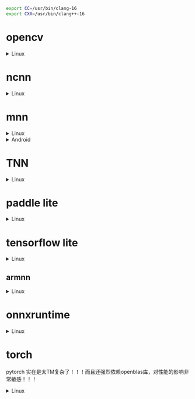 ```bash
export CC=/usr/bin/clang-16
export CXX=/usr/bin/clang++-16
```

# opencv

<details>
<summary>Linux</summary>

- [OpenCV Basics - Others](https://wykvictor.github.io/2018/08/01/OpenCV-6.html)
- [rebuild your opencv4 from source with "add_definitions(-D_GLIBCXX_USE_CXX11_ABI=0)", have fun.](https://github.com/opencv/opencv/issues/13000#issuecomment-452150611)

```bash
git clone https://github.com/opencv/opencv.git --depth=1
cd opencv
mkdir build && cd build
cmake -D CMAKE_INSTALL_PREFIX=../install ..
make install -j`nproc`
cd ../install
vim opencv4.pc
export PKG_CONFIG_PATH=/opencv/install
```

`vim CMakeLists.txt`

```diff
diff --git a/CMakeLists.txt b/CMakeLists.txt
index 40d80e1..c7019c1 100644
--- a/CMakeLists.txt
+++ b/CMakeLists.txt
@@ -554,6 +554,7 @@ if(ENABLE_IMPL_COLLECTION)
   add_definitions(-DCV_COLLECT_IMPL_DATA)
 endif()

+add_definitions(-D_GLIBCXX_USE_CXX11_ABI=0)
 if(OPENCV_DISABLE_FILESYSTEM_SUPPORT)
   add_definitions(-DOPENCV_HAVE_FILESYSTEM_SUPPORT=0)
 endif()

```

```log
# Package Information for pkg-config

Name: OpenCV
Description: Open Source Computer Vision Library
Version: 4.8.0
Libs: -L/opencv/install/lib -lopencv_imgproc -lopencv_imgcodecs -lopencv_core -lopencv_dnn
Libs.private: -ldl -lm -lpthread -lrt
Cflags: -I/opencv/install/include/opencv4
```
</details>

# ncnn

<details>
<summary>Linux</summary>

```bash
# will use openmp lib to enable multi-threads
sudo apt install libomp-16-dev
git clone https://github.com/Tencent/ncnn.git #--depth=1
cd ncnn
#git submodule sync
git submodule update --init --recursive
mkdir -p build && cd build
/usr/bin/cmake -D NCNN_SHARED_LIB=ON -D NCNN_VULKAN=ON .. -D CMAKE_BUILD_TYPE=Release \
-D CMAKE_INSTALL_PREFIX=../install -D NCNN_BUILD_BENCHMARK=OFF
make install -j`nproc`
```
</details>


# mnn

<details>
<summary>Linux</summary>

```bash
git clone https://github.com/alibaba/MNN.git #--depth=1
cd MNN
mkdir -p build && build
cmake -D CMAKE_BUILD_TYPE=Release -D MNN_VULKAN=ON -D MNN_OPENCL=ON .. \
-D CMAKE_INSTALL_PREFIX=../install -D MNN_SEP_BUILD=OFF -D MNN_ARM82=ON #-D MNN_OPENGL=ON
make install -j`nproc`

-D MNN_BUILD_CONVERTER=ON
-D MNN_BUILD_BENCHMARK=ON
-D MNN_BUILD_DEMO=ON
-D MNN_BUILD_QUANTOOLS=ON
```

```diff
diff --git a/CMakeLists.txt b/CMakeLists.txt
index a5b42a7..a5294ea 100644
--- a/CMakeLists.txt
+++ b/CMakeLists.txt
@@ -267,7 +267,7 @@ if(CMAKE_SYSTEM_NAME MATCHES "^Linux")
     set(CMAKE_CXX_FLAGS "${CMAKE_CXX_FLAGS} -D__STRICT_ANSI__")
     if (CMAKE_CXX_COMPILER_ID STREQUAL "Clang")
       # This is to workaround libgcc.a
-      set(CMAKE_CXX_FLAGS "${CMAKE_CXX_FLAGS} -stdlib=libc++")
+      # set(CMAKE_CXX_FLAGS "${CMAKE_CXX_FLAGS} -stdlib=libc++")
     endif()
     if(CMAKE_SYSTEM_PROCESSOR MATCHES "^armv7")
         add_definitions(-mfpu=neon)    #please define in project/cross-compile/arm.toolchain.cmake
diff --git a/source/backend/cpu/CPUFixedPoint.hpp b/source/backend/cpu/CPUFixedPoint.hpp
index a5c44f9..e7e8083 100644
--- a/source/backend/cpu/CPUFixedPoint.hpp
+++ b/source/backend/cpu/CPUFixedPoint.hpp
@@ -25,6 +25,7 @@ limitations under the License.
 #ifdef MNN_USE_NEON
 #include <arm_neon.h>
 #endif
+#include <cstdint>

 namespace MNN {
 // Part 1: Low-level integer-arithmetic primitives.
```
</details>

<details>
<summary>Android</summary>

```bash
## way 1: native build
#pkg install mesa-dev # for opengl
cmake -D CMAKE_BUILD_TYPE=Release -D MNN_USE_LOGCAT=false -D MNN_VULKAN=ON -D MNN_OPENCL=ON .. \
-D CMAKE_INSTALL_PREFIX=../install -DMNN_BUILD_FOR_ANDROID_COMMAND=true -DNATIVE_LIBRARY_OUTPUT=. -DNATIVE_INCLUDE_OUTPUT=.  -D MNN_SEP_BUILD=OFF -D MNN_ARM82=ON #-D MNN_OPENGL=ON
make install -j`nproc`
## way 2: cross build
cd project/android
vim build_64.sh
#######################################################
#!/bin/bash
cmake ../../../ \
-DCMAKE_TOOLCHAIN_FILE=$ANDROID_NDK/build/cmake/android.toolchain.cmake \
-DCMAKE_BUILD_TYPE=Release \
-DANDROID_ABI="arm64-v8a" \
-DMNN_USE_LOGCAT=false \
-DANDROID_PLATFORM=android-24  \
-DMNN_BUILD_FOR_ANDROID_COMMAND=true \
-D MNN_OPENCL=ON -D MNN_VULKAN=ON -D MNN_OPENGL=ON \
-D MNN_SEP_BUILD=OFF -D CMAKE_INSTALL_PREFIX=../install-mnn \
-DNATIVE_LIBRARY_OUTPUT=. -DNATIVE_INCLUDE_OUTPUT=.

make install -j32
#######################################################
export ANDROID_NDK=<prefix>/android-ndk-r22b
mkdir build_64 && cd build_64 && ../build_64.sh
```
</details>

# TNN

<details>
<summary>Linux</summary>

```bash
#sudo apt install libprotoc-dev
#sudo apt install libomp-16-dev
# see https://github.com/YingkunZhou/EdgeTransformerPerf/wiki/tnn for more details
git clone https://github.com/Tencent/TNN.git # --depth=1
mkdir -p build && cd build
cmake -D CMAKE_BUILD_TYPE=Release \
-D CMAKE_SYSTEM_NAME=Linux \
-D CMAKE_C_COMPILER=clang-16 \
-D CMAKE_CXX_COMPILER=clang++-16 \
-D TNN_ARM_ENABLE=ON \
-D TNN_TEST_ENABLE=ON \
-D TNN_CPU_ENABLE=ON \
-D TNN_RK_NPU_ENABLE=OFF \
-D TNN_OPENMP_ENABLE=ON \
-D TNN_OPENCL_ENABLE=ON \
-D CMAKE_SYSTEM_PROCESSOR=aarch64 \
-D CMAKE_INSTALL_PREFIX=../install \
-D TNN_BUILD_SHARED=ON .. \
# -D TNN_CUDA_ENABLE=ON -D TNN_TENSORRT_ENABLE=ON

make -j`nproc`

mkdir -p ../install/include && mkdir -p ../install/lib
cp -a libTNN.so* ../install/lib
cp -r ../include/tnn ../install/include
```

```diff
diff --git a/source/tnn/device/cuda/CMakeLists.txt b/source/tnn/device/cuda/CMakeLists.txt
index 03dc534..9be59fb 100644
--- a/source/tnn/device/cuda/CMakeLists.txt
+++ b/source/tnn/device/cuda/CMakeLists.txt
@@ -16,6 +16,7 @@ include_directories($ENV{CUDNN_ROOT_DIR}/include)

 set(TARGET_ARCH "-gencode arch=compute_75,code=sm_75 \
                  -gencode arch=compute_70,code=sm_70 \
+                 -gencode arch=compute_87,code=sm_87 \
                  -gencode arch=compute_61,code=sm_61 \
                  -gencode arch=compute_60,code=sm_60 \
                  -gencode arch=compute_53,code=sm_53")
diff --git a/source/tnn/utils/data_type_utils.cc b/source/tnn/utils/data_type_utils.cc
index 1b11af6..febf16f 100644
--- a/source/tnn/utils/data_type_utils.cc
+++ b/source/tnn/utils/data_type_utils.cc
@@ -15,6 +15,7 @@
 #include "tnn/utils/data_type_utils.h"
 #include <limits.h>
 #include "tnn/core/macro.h"
+#include <cstdint>

 namespace TNN_NS {


```
</details>


# paddle lite

<details>
<summary>Linux</summary>

```bash
git clone https://github.com/PaddlePaddle/Paddle-Lite.git #--depth=1
cd Paddle-Lite
./lite/tools/build_linux.sh --arch=armv8 --with_extra=ON --toolchain=clang
```

```diff
diff --git a/lite/api/paddle_place.h b/lite/api/paddle_place.h
index c5757b8..abed5b0 100644
--- a/lite/api/paddle_place.h
+++ b/lite/api/paddle_place.h
@@ -15,6 +15,7 @@
 #pragma once
 #include <set>
 #include <string>
+#include <cstdint>

 // Generic helper definitions for shared library support
 #if defined _WIN32 || defined __CYGWIN__
diff --git a/lite/tools/build_linux.sh b/lite/tools/build_linux.sh
index ace7a8b..d3df143 100755
--- a/lite/tools/build_linux.sh
+++ b/lite/tools/build_linux.sh
@@ -100,7 +100,7 @@ WITH_BENCHMARK=OFF
 # use Arm DNN library instead of built-in math library, defaults to OFF.
 WITH_ARM_DNN_LIBRARY=OFF
 # num of threads used during compiling..
-readonly NUM_PROC=${LITE_BUILD_THREADS:-4}
+readonly NUM_PROC=32
 #####################################################################################################


@@ -344,9 +344,6 @@ function make_publish_so {
         build_dir=${build_dir}.kunlunxin_xpu
     fi

-    if [ -d $build_dir ]; then
-        rm -rf $build_dir
-    fi
     mkdir -p $build_dir
     cd $build_dir


```
</details>

# tensorflow lite

<details>
<summary>Linux</summary>

```bash
# use conda in order to use bazel. By the way, I dislike bazel
conda activate
conda install bazel==6.3.0 --yes
git clone https://github.com/google/flatbuffers.git #--depth=1
git clone https://github.com/tensorflow/tensorflow.git #--depth=1
export BASEDIR=$PWD
cd tensorflow
./configure
# choose clang, and use -O3 option
bazel build --verbose_failures -c opt //tensorflow/lite:tensorflowlite --define tflite_with_xnnpack=true # --jobs 8
bazel build --verbose_failures -c opt --config=monolithic tensorflow/lite/delegates/flex:tensorflowlite_flex --define tflite_with_xnnpack=true # --jobs 8
## optional
bazel build -c opt --config=monolithic tensorflow/lite/tools/benchmark:benchmark_model_plus_flex --jobs 8

mkdir -p install/include/tensorflow
cp -r tensorflow/lite install/include/tensorflow
cp -r tensorflow/core install/include/tensorflow # for armnn
cp -r $BASEDIR/flatbuffers/include/flatbuffers install/include
mkdir -p install/include/armnn
cp -r $BASEDIR/armnn/include  install/include/armnn
cp -r $BASEDIR/armnn/delegate install/include/armnn
find install/include/ ! \( -name '*.h*' \) -type f -exec rm -f {} +

mkdir -p install/lib
cp bazel-bin/tensorflow/lite/libtensorflowlite.so install/lib
cp bazel-bin/tensorflow/lite/delegates/flex/libtensorflowlite_flex.so install/lib
cp -a $BASEDIR/armnn/build/libarmnn.so* install/lib
cp -a $BASEDIR/armnn/build/delegate/libarmnnDelegate.so* install/lib

## optional
mkdir -p install/bin
cp bazel-bin/tensorflow/lite/tools/benchmark/benchmark_model_plus_flex install/bin
```

```diff
diff --git a/third_party/xla/third_party/tsl/tsl/platform/denormal.cc b/third_party/xla/third_party/tsl/tsl/platform/denormal.cc
index 4f071109..02f64c09 100644
--- a/third_party/xla/third_party/tsl/tsl/platform/denormal.cc
+++ b/third_party/xla/third_party/tsl/tsl/platform/denormal.cc
@@ -17,6 +17,7 @@ limitations under the License.

 #include "tsl/platform/cpu_info.h"
 #include "tsl/platform/platform.h"
+#include <cstdint>

 // If we're on gcc 4.8 or older, there's a known bug that prevents the use of
 // intrinsics when the architecture is not defined in the flags. See
```
</details>

## armnn

<details>
<summary>Linux</summary>

```log
vim BUILD

cc_binary(
     name = "libtensorflow_lite_all.so",
     linkshared = 1,
     deps = [
         "//tensorflow/lite:framework",
         "//tensorflow/lite/kernels:builtin_ops",
     ],
)
```

```bash
bazel build --config=opt --config=monolithic --strip=always libtensorflow_lite_all.so
cd $BASEDIR/flatbuffers
mkdir build && cd build
cmake .. -D CMAKE_INSTALL_PREFIX=../install
make install -j32
cd $BASEDIR
git clone https://review.mlplatform.org/ml/ComputeLibrary #--depth=1
cd ComputeLibrary/
# git checkout <tag_name> # e.g. v20.11
# The machine used for this guide only has a Neon CPU which is why I only have "neon=1" but if
# your machine has an arm Gpu you can enable that by adding `opencl=1 embed_kernels=1 to the command below
scons arch=arm64-v8a neon=1 extra_cxx_flags="-fPIC" benchmark_tests=0 validation_tests=0 -j`nproc`
```

```diff
diff --git a/SConstruct b/SConstruct
index 68c518a..05dfe9f 100644
--- a/SConstruct
+++ b/SConstruct
@@ -381,7 +381,7 @@ if 'x86' not in env['arch']:
             auto_toolchain_prefix = "armv7l-tizen-linux-gnueabi-"
     elif env['estate'] == '64' and 'v8' in env['arch']:
         if env['os'] == 'linux':
-            auto_toolchain_prefix = "aarch64-linux-gnu-"
+            auto_toolchain_prefix = ""
         elif env['os'] == 'bare_metal':
             auto_toolchain_prefix = "aarch64-elf-"
         elif env['os'] == 'android':
```

```bash
cd $BASEDIR
git clone "https://review.mlplatform.org/ml/armnn" --depth=1
cd armnn
# git checkout <branch_name> # e.g. branches/armnn_20_11
mkdir build && cd build
# if you've got an arm Gpu add `-DARMCOMPUTECL=1` to the command below
cmake .. -DARMCOMPUTE_ROOT=$BASEDIR/ComputeLibrary \
         -DARMCOMPUTENEON=1 \
         -DBUILD_UNIT_TESTS=0 \
         -DBUILD_ARMNN_TFLITE_DELEGATE=1 \
         -DTENSORFLOW_ROOT=$BASEDIR/tensorflow \
         -DTFLITE_LIB_ROOT=$BASEDIR/tensorflow/bazel-bin \
         -DFLATBUFFERS_ROOT=$BASEDIR/flatbuffers/install \
         -D CMAKE_CXX_FLAGS="-Wno-error=missing-field-initializers -Wno-error=deprecated-declarations"
make -j32
```

```diff
diff --git a/src/armnn/ExecutionFrame.cpp b/src/armnn/ExecutionFrame.cpp
index 92a7990..118fa7e 100644
--- a/src/armnn/ExecutionFrame.cpp
+++ b/src/armnn/ExecutionFrame.cpp
@@ -39,7 +39,7 @@ void ExecutionFrame::RegisterDebugCallback(const DebugCallbackFunction& func)

 void ExecutionFrame::AddWorkloadToQueue(std::unique_ptr<IWorkload> workload)
 {
-    m_WorkloadQueue.push_back(move(workload));
+    m_WorkloadQueue.push_back(std::move(workload));
 }

 void ExecutionFrame::SetNextExecutionFrame(IExecutionFrame* nextExecutionFrame)
```
</details>

# onnxruntime

<details>
<summary>Linux</summary>

```bash
git clone https://github.com/microsoft/onnxruntime.git --depth=1
cd onnxruntime
#git submodule sync
git submodule update --init --recursive
# ./build.sh --config RelWithDebInfo --build_shared_lib --parallel --compile_no_warning_as_error --skip_tests
./build.sh --config Release --build_shared_lib --parallel --compile_no_warning_as_error --skip_tests
cd build/Linux/Release
## TO keep the directory structure the same as github release tar pacakge
DESTDIR=../install make install -j`nproc`
cd ../install
mv usr/local/include/onnxruntime/ include
mv usr/local/lib .
```
</details>


# torch

pytorch 实在是太TM复杂了！！！而且还强烈依赖openblas库，对性能的影响非常敏感！！！

<details>
<summary>Linux</summary>

```bash
git clone https://github.com/google/shaderc --depth=1
cd shaderc
./utils/git-sync-deps
# git clone https://github.com/KhronosGroup/glslang.git third_party/glslang
## https://github.com/KhronosGroup/glslang#2-check-out-external-projects
cd third_party/glslang
git checkout 0c400f67fcf305869c5fb113dd296eca266c9725
cd ../..
mkdir build && cd build
cmake -DCMAKE_BUILD_TYPE=Release -DCMAKE_INSTALL_PREFIX="$(pwd)/install" ..
make install -j32
```

https://github.com/conda-forge/pytorch-cpu-feedstock/blob/main/recipe/conda_build_config.yaml

-- MKL_THREADING = OMP
-- Check OMP with lib /lib/aarch64-linux-gnu/libomp.so and flags -fopenmp=libomp -v
-- MKL_THREADING = OMP
-- Check OMP with lib /lib/aarch64-linux-gnu/libomp.so and flags -fopenmp=libomp -v
-- Found OpenMP_C: -fopenmp=libomp
-- Found OpenMP_CXX: -fopenmp=libomp
-- Found OpenMP: TRUE
-- Adding OpenMP CXX_FLAGS: -fopenmp=libomp
-- Will link against OpenMP libraries: /lib/aarch64-linux-gnu/libomp.so

```bash
sudo apt install libomp-14-dev
cd /usr/lib/aarch64-linux-gnu
sudo ln -s ../llvm-14/lib/libomp.so libomp.so
# pytorch not adjust to clang-16 very much!!!
export CC=/usr/bin/clang-14
export CXX=/usr/bin/clang++-14
#if no ubuntu or no root:
#  wget https://github.com/llvm/llvm-project/releases/download/llvmorg-14.0.6/clang+llvm-14.0.6-aarch64-linux-gnu.tar.xz
#  tar xf clang+llvm-14.0.6-aarch64-linux-gnu.tar.xz
#  export CC=$PWD/clang+llvm-14.0.6-aarch64-linux-gnu/bin/clang
#  export CXX=$PWD/clang+llvm-14.0.6-aarch64-linux-gnu/bin/clang++
#  export LIBRARY_PATH=$PWD/clang+llvm-14.0.6-aarch64-linux-gnu/lib
#  export LD_LIBRARY_PATH=$PWD/clang+llvm-14.0.6-aarch64-linux-gnu/lib
conda create -n pytorch python=3.10 pip
conda activate pytorch
pip install pyyaml
pip install numpy # to enable USE_NUMPY by default
##########
# first you should know how to get pytorch easily
# conda install pytorch # will downlowd libopenblasp-r0.3.23.so which we will needed
pip install timm # will install pytorch and its dependency
##########
git clone https://github.com/pytorch/pytorch --depth=1
#git submodule sync
git submodule update --init --recursive
cd pytorch
python setup.py clean
#export PATH=$HOME/work/shaderc/build/install/bin:$PATH
#BUILD_BINARY=ON BUILD_TEST=0 USE_CUDA=0 USE_VULKAN=1 python setup.py bdist_wheel
BUILD_BINARY=ON BUILD_TEST=0 USE_CUDA=0 python setup.py bdist_wheel
```

```python
import torch
print(*torch.__config__.show().split("\n"), sep="\n")
```

note:
1. use BLAS lib will get 2x performance
2. but unfortunately, the system openblas which installed by `apt install libopenblas-dev` is buggy!!!
```bash
wget http://mirror.archlinuxarm.org/aarch64/extra/openblas-0.3.24-2-aarch64.pkg.tar.xz
tar xf openblas-0.3.24-2-aarch64.pkg.tar.xz
export LD_LIBRARY_PATH=$PWD/usr/lib
```
3. here we use libopenblas.so which contains in [torch-2.1.0.dev20230825-cp310-cp310-manylinux_2_17_aarch64.manylinux2014_aarch64.whl](https://github.com/YingkunZhou/EdgeTransformerPerf/releases/download/v0.0/torch-2.1.0.dev20230825-cp310-cp310-manylinux_2_17_aarch64.manylinux2014_aarch64.whl)


<details>
<summary>
don't read below
</summary>

~~use conda compiler toolchain~~

```bash
LLVM_VERSION=14.0.6
conda install clangxx==$LLVM_VERSION llvm-openmp==$LLVM_VERSION libclang==$LLVM_VERSION \
  clangdev==$LLVM_VERSION llvm==$LLVM_VERSION llvmdev==$LLVM_VERSION \
  llvm-tools==$LLVM_VERSION libclang-cpp==$LLVM_VERSION \
  gxx==10.3.0 scons --yes # here we use gcc-10.3.0 to build acl

# conda install numactl
export LD_LIBRARY_PATH=$HOME/miniforge3/envs/pytorch/lib
export CPLUS_INCLUDE_PATH=$HOME/miniforge3/envs/pytorch/include
```
</details>

## build with ACL acc

```bash
# https://github.com/aws/aws-graviton-getting-started/blob/main/machinelearning/pytorch.md

export ACL_ROOT_DIR=$HOME/work/ComputeLibrary
export USE_MKLDNN=ON USE_MKLDNN_ACL=ON USE_CUDA=0 BUILD_TEST=0
python setup.py bdist_wheel
```
- https://github.com/aws/aws-graviton-getting-started/blob/main/machinelearning/pytorch.md
- **[the offical methods we choose](https://github.com/pytorch/builder/blob/main/aarch64_linux/build_aarch64_wheel.py)**
- https://github.com/pytorch/pytorch/issues/51039
- https://hub.docker.com/r/armswdev/pytorch-arm-neoverse
- https://github.com/pytorch/xla/blob/master/scripts/build_torch_wheels.sh
- [As for why I want to know this, I want to compile pytorch in the source code to link my self-installed ACLs and find that it is much slower than the torch installed using pip, under the same version of torch.](https://github.com/pytorch/pytorch/issues/97421)
- https://download.pytorch.org/whl/nightly/torch/


- https://github.com/ARM-software/Tool-Solutions/tree/main/docker/pytorch-aarch64
- [Docker必备六大国内镜像](https://segmentfault.com/a/1190000023117518)
https://cr.console.aliyun.com/cn-hangzhou/instances/mirrors


```json
# cat /etc/docker/daemon.json
{
    "bip": "172.18.0.1/16",
    "registry-mirrors": [
        "https://xxx.mirror.aliyuncs.com"
    ]
}
```

export https_proxy=http://xxx:xxx
export http_proxy=http://xxx:xxx

- [Setup the proxy for Dockerfile building](https://dev.to/zyfa/setup-the-proxy-for-dockerfile-building--4jc8)
```diff
diff --git a/docker/pytorch-aarch64/Dockerfile b/docker/pytorch-aarch64/Dockerfile
index 78334c6..5484033 100644
--- a/docker/pytorch-aarch64/Dockerfile
+++ b/docker/pytorch-aarch64/Dockerfile
@@ -25,6 +25,8 @@ ARG default_py_version=3.10
 FROM ubuntu:22.04 AS pytorch-base
 ARG default_py_version
 ENV PY_VERSION="${default_py_version}"
+ENV http_proxy http://xxx:xxx
+ENV https_proxy http://xxx:xxx

 RUN if ! [ "$(arch)" = "aarch64" ] ; then exit 1; fi

```

**we finally use [aarch64_ci_build.sh](https://github.com/pytorch/builder/blob/main/aarch64_linux/aarch64_ci_build.sh) methods to build pytorch**

```dockerfile
ARG default_py_version=3.8

FROM ubuntu:20.04
ARG default_py_version
ENV PY_VERSION="${default_py_version}"

RUN if ! [ "$(arch)" = "aarch64" ] ; then exit 1; fi

ENV TZ=Asia/Shanghai \
    DEBIAN_FRONTEND=noninteractive

RUN apt-get -y update
RUN apt-get -y upgrade
# Install core OS packages
RUN apt-get -y install \
      zsh \
      wget \
      accountsservice \
      apport \
      at \
      autoconf \
      bc \
      build-essential \
      cmake \
      cpufrequtils \
      curl \
      ethtool \
      g++-10 \
      gcc-10 \
      gettext-base \
      gfortran-10 \
      git \
      iproute2 \
      iputils-ping \
      lxd \
      libbz2-dev \
      libc++-dev \
      libcgal-dev \
      libffi-dev \
      libfreetype6-dev \
      libhdf5-dev \
      libjpeg-dev \
      liblzma-dev \
      libncurses5-dev \
      libncursesw5-dev \
      libpng-dev \
      libreadline-dev \
      libsox-fmt-all \
      libsqlite3-dev \
      libssl-dev \
      libxml2-dev \
      libxslt-dev \
      locales \
      lsb-release \
      lvm2 \
      moreutils \
      net-tools \
      open-iscsi \
      openjdk-8-jdk \
      openssl \
      pciutils \
      policykit-1 \
      python${PY_VERSION} \
      python${PY_VERSION}-dev \
      python${PY_VERSION}-distutils \
      python${PY_VERSION}-venv \
      python3-pip \
      python-openssl \
      rsync \
      rsyslog \
      snapd \
      scons \
      sox \
      ssh \
      sudo \
      time \
      udev \
      unzip \
      ufw \
      uuid-runtime \
      vim \
      xz-utils \
      zip \
      zlib1g-dev

# Set default gcc, python and pip versions
RUN update-alternatives --install /usr/bin/gcc gcc /usr/bin/gcc-10 1 && \
    update-alternatives --install /usr/bin/g++ g++ /usr/bin/g++-10 1 && \
    update-alternatives --install /usr/bin/gfortran gfortran /usr/bin/gfortran-10 1 && \
    update-alternatives --install /usr/bin/python python /usr/bin/python3 1 && \
    update-alternatives --install /usr/bin/pip pip /usr/bin/pip3 1
```

```bash
docker build . -f Dockerfile -t xxx
docker run --name pytorch --hostname pytorch -v xxx:/xxx -it xxx bash
docker start pytorch
docker exec -it pytorch zsh
update-alternatives --config gcc
update-alternatives --config g++
# openblas use clang-14, onednn+acl use gcc-10
# export CMAKE_BUILD_PARALLEL_LEVEL=4 # set thread number to build pytorch
# cd /usr/lib/aarch64-linux-gnu
# rm libgomp.so.1; ln -s ../llvm-14/lib/libomp.so.5 libgomp.so.1

# https://github.com/pytorch/pytorch/issues/29327
export USE_QNNPACK=ON
export USE_PYTORCH_QNNPACK=ON

DESIRED_PYTHON="3.8" ./aarch64_ci_build.sh
```

google search: Didn't find engine for operation quantized::conv2d_prepack NoQEngine
- https://github.com/pytorch/pytorch/issues/29327
- https://github.com/pytorch/pytorch/issues/76755

```diff
diff --git a/aten/src/ATen/Context.cpp b/aten/src/ATen/Context.cpp
index 1ec545d..63675a5 100644
--- a/aten/src/ATen/Context.cpp
+++ b/aten/src/ATen/Context.cpp
@@ -286,7 +286,7 @@ bool Context::hasLAPACK() {
 at::QEngine Context::qEngine() const {
   static auto _quantized_engine = []() {
     at::QEngine qengine = at::kNoQEngine;
-#if defined(C10_MOBILE) && defined(USE_PYTORCH_QNNPACK)
+#if defined(USE_PYTORCH_QNNPACK)
     qengine = at::kQNNPACK;
 #endif


```
</details>
